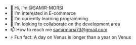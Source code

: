 - 👋 Hi, I’m @SAMIR-MORSI
- 👀 I’m interested in E-commerce
-  🌱 I’m currently learning programming
- 💞️ I’m looking to collaborate on the development area
- 📫 How to reach me samirmorsi73@gmail.com
- ⚡ Fun fact: A day on Venus is longer than a year on Venus

<!---
SAMIR-MORSI/SAMIR-MORSI is a ✨ special ✨ repository because its `README.md` (this file) appears on your GitHub profile.
You can click the Preview link to take a look at your changes.
--->
